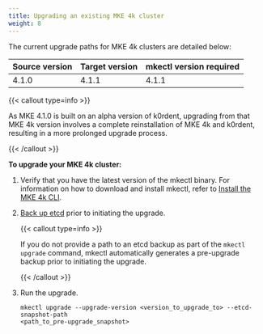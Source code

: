 ```yaml
---
title: Upgrading an existing MKE 4k cluster
weight: 8
---
```


The current upgrade paths for MKE 4k clusters are detailed below:

| Source version 	| Target version 	| mkectl version required 	|
|---	|---	|---	|
| 4.1.0 	| 4.1.1 	| 4.1.1 	|

{{< callout type=info >}}

As MKE 4.1.0 is built on an alpha version of k0rdent, upgrading from
that MKE 4k version involves a complete reinstallation of MKE 4k and
k0rdent, resulting in a more prolonged upgrade process.

{{< /callout >}}

**To upgrade your MKE 4k cluster:**

1. Verify that you have the latest version of the mkectl binary. For
   information on how to download and install mkectl, refer to [Install the MKE
   4k CLI](../../getting-started/install-MKE-4k-CLI).

2. [Back up etcd](backup-etcd) prior to initiating the upgrade.

   {{< callout type=info >}}

   If you do not provide a path to an etcd backup as part of the
   ``mkectl upgrade`` command, mkectl automatically generates a pre-upgrade
   backup prior to initiating the upgrade.

   {{< /callout >}}

3. Run the upgrade.

   ```
   mkectl upgrade --upgrade-version <version_to_upgrade_to> --etcd-snapshot-path
   <path_to_pre-upgrade_snapshot>
   ```
